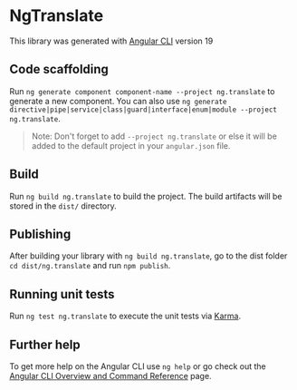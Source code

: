 # NgTranslate

This library was generated with [Angular CLI](https://github.com/angular/angular-cli) version 19

## Code scaffolding

Run `ng generate component component-name --project ng.translate` to generate a new component. You can also use `ng generate directive|pipe|service|class|guard|interface|enum|module --project ng.translate`.
> Note: Don't forget to add `--project ng.translate` or else it will be added to the default project in your `angular.json` file. 

## Build

Run `ng build ng.translate` to build the project. The build artifacts will be stored in the `dist/` directory.

## Publishing

After building your library with `ng build ng.translate`, go to the dist folder `cd dist/ng.translate` and run `npm publish`.

## Running unit tests

Run `ng test ng.translate` to execute the unit tests via [Karma](https://karma-runner.github.io).

## Further help

To get more help on the Angular CLI use `ng help` or go check out the [Angular CLI Overview and Command Reference](https://angular.io/cli) page.
